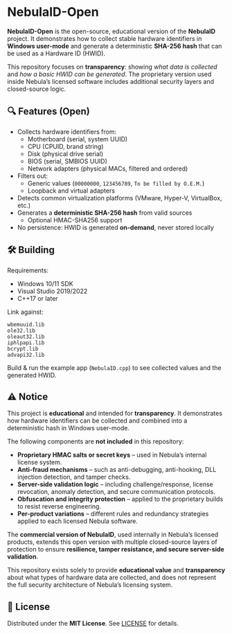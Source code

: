 # NebulaID-Open

**NebulaID-Open** is the open-source, educational version of the **NebulaID** project.
It demonstrates how to collect stable hardware identifiers in **Windows user-mode** and generate a deterministic **SHA-256 hash** that can be used as a Hardware ID (HWID).

This repository focuses on **transparency**: showing *what data is collected* and *how a basic HWID can be generated*.
The proprietary version used inside Nebula’s licensed software includes additional security layers and closed-source logic.

## 🔍 Features (Open)

* Collects hardware identifiers from:
  * Motherboard (serial, system UUID)
  * CPU (CPUID, brand string)
  * Disk (physical drive serial)
  * BIOS (serial, SMBIOS UUID)
  * Network adapters (physical MACs, filtered and ordered)
* Filters out:
  * Generic values (`00000000`, `123456789`, `To be filled by O.E.M.`)
  * Loopback and virtual adapters
* Detects common virtualization platforms (VMware, Hyper-V, VirtualBox, etc.)
* Generates a **deterministic SHA-256 hash** from valid sources
  * Optional HMAC-SHA256 support
* No persistence: HWID is generated **on-demand**, never stored locally

## 🛠️ Building

Requirements:

* Windows 10/11 SDK
* Visual Studio 2019/2022
* C++17 or later

Link against:

```
wbemuuid.lib
ole32.lib
oleaut32.lib
iphlpapi.lib
bcrypt.lib
advapi32.lib
```

Build & run the example app (`NebulaID.cpp`) to see collected values and the generated HWID.

## ⚠️ Notice

This project is **educational** and intended for **transparency**.
It demonstrates how hardware identifiers can be collected and combined into a deterministic hash in Windows user-mode.

The following components are **not included** in this repository:

* **Proprietary HMAC salts or secret keys** – used in Nebula’s internal license system.
* **Anti-fraud mechanisms** – such as anti-debugging, anti-hooking, DLL injection detection, and tamper checks.
* **Server-side validation logic** – including challenge/response, license revocation, anomaly detection, and secure communication protocols.
* **Obfuscation and integrity protection** – applied to the proprietary builds to resist reverse engineering.
* **Per-product variations** – different rules and redundancy strategies applied to each licensed Nebula software.

The **commercial version of NebulaID**, used internally in Nebula’s licensed products, extends this open version with multiple closed-source layers of protection to ensure **resilience, tamper resistance, and secure server-side validation**.

This repository exists solely to provide **educational value** and **transparency** about what types of hardware data are collected, and does not represent the full security architecture of Nebula’s licensing system.

## 📜 License

Distributed under the **MIT License**.
See [LICENSE](LICENSE.txt) for details.
